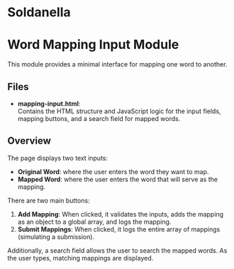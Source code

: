 # Soldanella

# Word Mapping Input Module

This module provides a minimal interface for mapping one word to another.

## Files

- **mapping-input.html**:  
  Contains the HTML structure and JavaScript logic for the input fields, mapping buttons, and a search field for mapped words.

## Overview

The page displays two text inputs:
- **Original Word**: where the user enters the word they want to map.
- **Mapped Word**: where the user enters the word that will serve as the mapping.

There are two main buttons:
1. **Add Mapping**: When clicked, it validates the inputs, adds the mapping as an object to a global array, and logs the mapping.
2. **Submit Mappings**: When clicked, it logs the entire array of mappings (simulating a submission).

Additionally, a search field allows the user to search the mapped words. As the user types, matching mappings are displayed.
